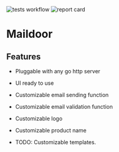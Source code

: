 ![tests workflow](https://github.com/wawandco/maildoor/actions/workflows/test.yml/badge.svg)
![report card](https://goreportcard.com/badge/github.com/wawandco/maildoor)

# Maildoor

## Features

- Pluggable with any go http server
- UI ready to use
- Customizable email sending function
- Customizable email validation function
- Customizable logo
- Customizable product name

- TODO: Customizable templates.
